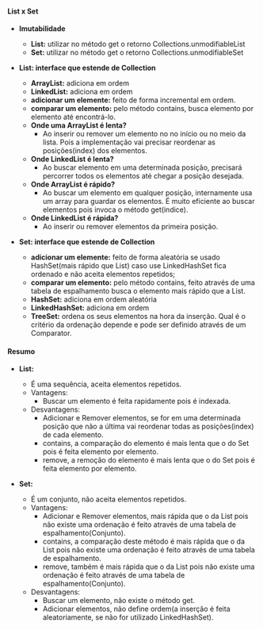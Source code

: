 #### List x Set
* **Imutabilidade**
    * **List:** utilizar no método get o retorno Collections.unmodifiableList
    * **Set:** utilizar no método get o retorno Collections.unmodifiableSet
    
* **List: interface que estende de Collection**
    * **ArrayList:** adiciona em ordem
    * **LinkedList:** adiciona em ordem
    * **adicionar um elemente:** feito de forma incremental em ordem.
    * **comparar um elemento:** pelo método contains, busca elemento por elemento até encontrá-lo.
    * **Onde uma ArrayList é lenta?** 
      * Ao inserir ou remover um elemento no no início ou no meio da lista. Pois a implementação vai precisar reordenar as posições(index) dos elementos.
    * **Onde LinkedList é lenta?** 
      * Ao buscar elemento em uma determinada posição, precisará percorrer todos os elementos até chegar a posição desejada.
    * **Onde ArrayList é rápido?** 
      * Ao buscar um elemento em qualquer posição, internamente usa um array para guardar os elementos. É muito eficiente ao buscar elementos pois invoca o método get(indice).
    * **Onde LinkedList é rápida?**
      * Ao inserir ou remover elementos da primeira posição.
    
* **Set: interface que estende de Collection**
    * **adicionar um elemente:** feito de forma aleatória se usado HashSet(mais rápido que List) caso use LinkedHashSet fica ordenado e não aceita elementos repetidos;
    * **comparar um elemento:** pelo método contains, feito através de uma tabela de espalhamento busca o elemento mais rápido que a List.
    * **HashSet:** adiciona em ordem aleatória
    * **LinkedHashSet:** adiciona em ordem
    * **TreeSet:** ordena os seus elementos na hora da inserção. Qual é o critério da ordenação depende e pode ser definido através de um Comparator.
        
#### Resumo
* **List:** 
    * É uma sequência, aceita elementos repetidos.
    * Vantagens:
        * Buscar um elemento é feita rapidamente pois é indexada.
    * Desvantagens:
        * Adicionar e Remover elementos, se for em uma determinada posição que não a última vai reordenar todas as posições(index) de cada elemento.
        * contains, a comparação do elemento é mais lenta que o do Set pois é feita elemento por elemento.
        * remove, a remoção do elemento é mais lenta que o do Set pois é feita elemento por elemento.
     
* **Set:**
    * É um conjunto, não aceita elementos repetidos.
    * Vantagens:
        * Adicionar e Remover elementos, mais rápida que o da List pois não existe uma ordenação é feito através de uma tabela de espalhamento(Conjunto).
        * contains, a comparação deste método é mais rápida que o da List pois não existe uma ordenação é feito através de uma tabela de espalhamento.
        * remove, também é mais rápida que o da List pois não existe uma ordenação é feito através de uma tabela de espalhamento(Conjunto).
    * Desvantagens:
        * Buscar um elemento, não existe o método get.
        * Adicionar elementos, não define ordem(a inserção é feita aleatoriamente, se não for utilizado LinkedHashSet).
        
        

